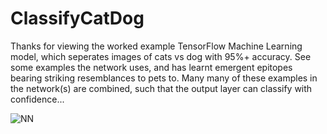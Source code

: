 # ClassifyCatDog

Thanks for viewing the worked example TensorFlow Machine Learning model, which seperates images of cats vs dog with 95%+ accuracy. 
See some examples the network uses, and has learnt emergent epitopes bearing striking resemblances to pets to. Many many of these examples in the network(s) are combined, such that the output layer can classify with confidence...

![NN](https://user-images.githubusercontent.com/77211245/104230439-7f4a8980-5445-11eb-8363-5de7f3781105.png)

